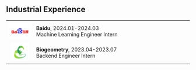 ## Industrial Experience

<table frame="void" rules="none" style="width: 100%; border-collapse: collapse;">
    <tr style="height: 60px; border: none;">
        <td style="width: 15%; border: none; text-align: center; vertical-align: middle;">
            <img src="../assets/img/baidu.jpg" style="width: 150px; height: auto; border: none;">
        </td>
        <td style="border: none; vertical-align: middle;">
            <div>
                <b>Baidu</b>, 2024.01-2024.03
                <br>
                Machine Learning Engineer Intern
            </div>
        </td>
    </tr>
    <tr style="height: 60px; border: none;">
        <td style="width: 15%; border: none; text-align: center; vertical-align: middle;">
            <img src="../assets/img/biogeometry.jpeg" style="width: 50px; height: auto; border: none;">
        </td>
        <td style="border: none; vertical-align: middle;">
            <div>
                <b>Biogeometry</b>, 2023.04-2023.07
                <br>
                Backend Engineer Intern
            </div>
        </td>
    </tr>
</table>